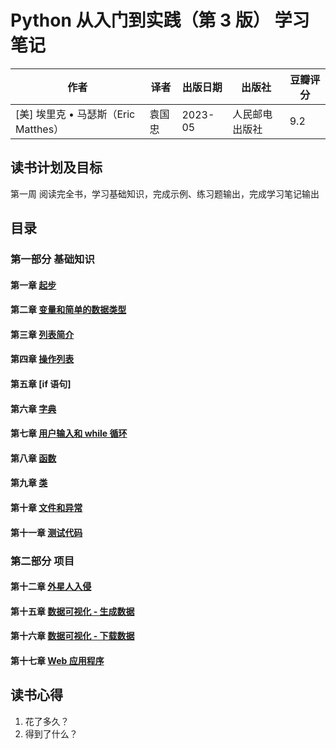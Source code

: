 # Python 从入门到实践（第 3 版） 学习笔记

| 作者                                 | 译者   | 出版日期 | 出版社         | 豆瓣评分 |
| ------------------------------------ | ------ | -------- | -------------- | -------- |
| [美] 埃里克 • 马瑟斯（Eric Matthes） | 袁国忠 | 2023-05  | 人民邮电出版社 | 9.2      |

## 读书计划及目标

第一周 阅读完全书，学习基础知识，完成示例、练习题输出，完成学习笔记输出

## 目录

### 第一部分 基础知识

#### 第一章 [起步](./chapter-01/index.md)

#### 第二章 [变量和简单的数据类型](./chapter-02/index.md)

#### 第三章 [列表简介](./chapter-03/index.md)

#### 第四章 [操作列表](./chapter-04/index.md)

#### 第五章 [if 语句]

#### 第六章 [字典](./chapter-06/index.md)

#### 第七章 [用户输入和 while 循环](./chapter-07/index.md)

#### 第八章 [函数](./chapter-08/index.md)

#### 第九章 [类](./chapter-09/index.md)

#### 第十章 [文件和异常](./chapter-10/index.md)

#### 第十一章 [测试代码](./chapter-11/index.md)

### 第二部分 项目

#### 第十二章 [外星人入侵](./chapter-12/index.md)

#### 第十五章 [数据可视化 - 生成数据](./chapter-15/index.md)

#### 第十六章 [数据可视化 - 下载数据](./chapter-16/index.md)

#### 第十七章 [Web 应用程序](./chapter-17/index.md)

## 读书心得

1. 花了多久？
2. 得到了什么？
